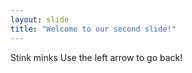 ```yaml
---
layout: slide
title: "Welcome to our second slide!"
---
```

Stink minks
Use the left arrow to go back!

